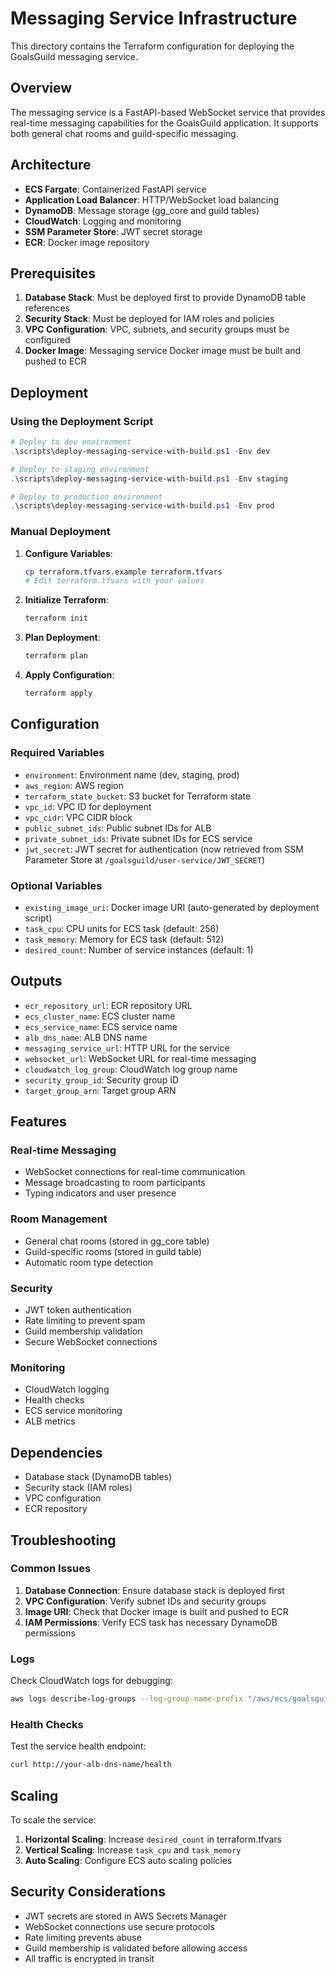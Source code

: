 # Messaging Service Infrastructure

This directory contains the Terraform configuration for deploying the GoalsGuild messaging service.

## Overview

The messaging service is a FastAPI-based WebSocket service that provides real-time messaging capabilities for the GoalsGuild application. It supports both general chat rooms and guild-specific messaging.

## Architecture

- **ECS Fargate**: Containerized FastAPI service
- **Application Load Balancer**: HTTP/WebSocket load balancing
- **DynamoDB**: Message storage (gg_core and guild tables)
- **CloudWatch**: Logging and monitoring
- **SSM Parameter Store**: JWT secret storage
- **ECR**: Docker image repository

## Prerequisites

1. **Database Stack**: Must be deployed first to provide DynamoDB table references
2. **Security Stack**: Must be deployed for IAM roles and policies
3. **VPC Configuration**: VPC, subnets, and security groups must be configured
4. **Docker Image**: Messaging service Docker image must be built and pushed to ECR

## Deployment

### Using the Deployment Script

```powershell
# Deploy to dev environment
.\scripts\deploy-messaging-service-with-build.ps1 -Env dev

# Deploy to staging environment
.\scripts\deploy-messaging-service-with-build.ps1 -Env staging

# Deploy to production environment
.\scripts\deploy-messaging-service-with-build.ps1 -Env prod
```

### Manual Deployment

1. **Configure Variables**:
   ```bash
   cp terraform.tfvars.example terraform.tfvars
   # Edit terraform.tfvars with your values
   ```

2. **Initialize Terraform**:
   ```bash
   terraform init
   ```

3. **Plan Deployment**:
   ```bash
   terraform plan
   ```

4. **Apply Configuration**:
   ```bash
   terraform apply
   ```

## Configuration

### Required Variables

- `environment`: Environment name (dev, staging, prod)
- `aws_region`: AWS region
- `terraform_state_bucket`: S3 bucket for Terraform state
- `vpc_id`: VPC ID for deployment
- `vpc_cidr`: VPC CIDR block
- `public_subnet_ids`: Public subnet IDs for ALB
- `private_subnet_ids`: Private subnet IDs for ECS service
- `jwt_secret`: JWT secret for authentication (now retrieved from SSM Parameter Store at `/goalsguild/user-service/JWT_SECRET`)

### Optional Variables

- `existing_image_uri`: Docker image URI (auto-generated by deployment script)
- `task_cpu`: CPU units for ECS task (default: 256)
- `task_memory`: Memory for ECS task (default: 512)
- `desired_count`: Number of service instances (default: 1)

## Outputs

- `ecr_repository_url`: ECR repository URL
- `ecs_cluster_name`: ECS cluster name
- `ecs_service_name`: ECS service name
- `alb_dns_name`: ALB DNS name
- `messaging_service_url`: HTTP URL for the service
- `websocket_url`: WebSocket URL for real-time messaging
- `cloudwatch_log_group`: CloudWatch log group name
- `security_group_id`: Security group ID
- `target_group_arn`: Target group ARN

## Features

### Real-time Messaging
- WebSocket connections for real-time communication
- Message broadcasting to room participants
- Typing indicators and user presence

### Room Management
- General chat rooms (stored in gg_core table)
- Guild-specific rooms (stored in guild table)
- Automatic room type detection

### Security
- JWT token authentication
- Rate limiting to prevent spam
- Guild membership validation
- Secure WebSocket connections

### Monitoring
- CloudWatch logging
- Health checks
- ECS service monitoring
- ALB metrics

## Dependencies

- Database stack (DynamoDB tables)
- Security stack (IAM roles)
- VPC configuration
- ECR repository

## Troubleshooting

### Common Issues

1. **Database Connection**: Ensure database stack is deployed first
2. **VPC Configuration**: Verify subnet IDs and security groups
3. **Image URI**: Check that Docker image is built and pushed to ECR
4. **IAM Permissions**: Verify ECS task has necessary DynamoDB permissions

### Logs

Check CloudWatch logs for debugging:
```bash
aws logs describe-log-groups --log-group-name-prefix "/aws/ecs/goalsguild"
```

### Health Checks

Test the service health endpoint:
```bash
curl http://your-alb-dns-name/health
```

## Scaling

To scale the service:

1. **Horizontal Scaling**: Increase `desired_count` in terraform.tfvars
2. **Vertical Scaling**: Increase `task_cpu` and `task_memory`
3. **Auto Scaling**: Configure ECS auto scaling policies

## Security Considerations

- JWT secrets are stored in AWS Secrets Manager
- WebSocket connections use secure protocols
- Rate limiting prevents abuse
- Guild membership is validated before allowing access
- All traffic is encrypted in transit
